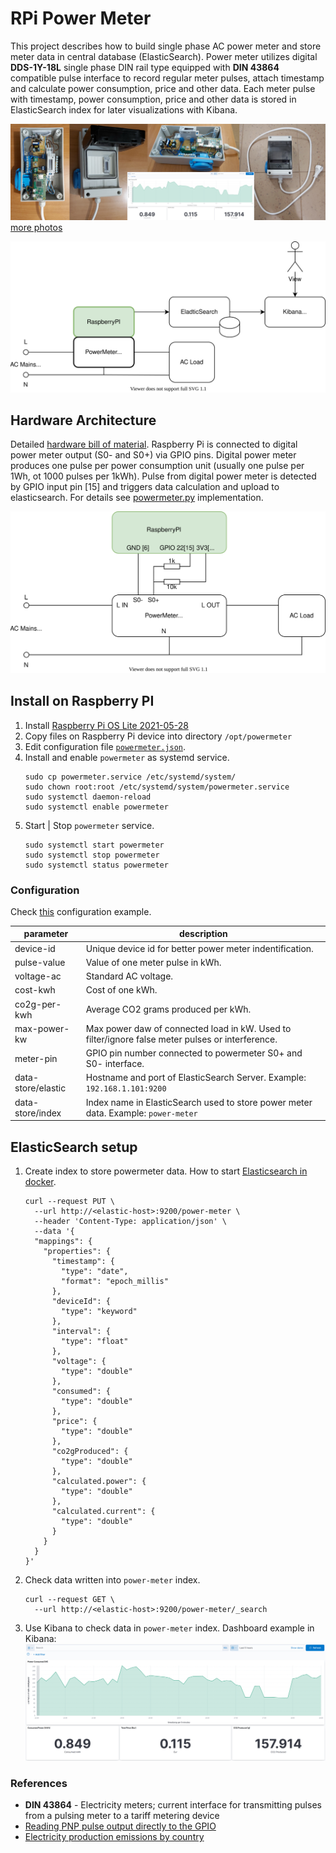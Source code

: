 # RPi Power Meter
This project describes how to build single phase AC power meter and 
store meter data in central database (ElasticSearch). Power meter utilizes 
digital __DDS-1Y-18L__ single phase DIN rail type equipped with __DIN 43864__ compatible pulse interface 
to record regular meter pulses, attach timestamp and calculate power consumption, price and other data. Each meter 
pulse with timestamp, power consumption, price and other data is stored in ElasticSearch index for later 
visualizations with Kibana.

![banner](docs/photos/rpi-powermeter-banner.png)
[more photos](docs/hardware-bom.md)

![architecture](docs/rpi-powermeter-architecture.svg)

## Hardware Architecture
Detailed [hardware bill of material](docs/hardware-bom.md). Raspberry Pi is connected to 
digital power meter output (S0- and S0+) via GPIO pins. Digital power meter produces one 
pulse per power consumption unit (usually one pulse per 1Wh, ot 1000 pulses per 1kWh). Pulse 
from digital power meter is detected by GPIO input pin [15] and triggers data calculation and 
upload to elasticsearch. For details see [powermeter.py](powermeter.py) implementation.

![hardware](docs/rpi-powermeter-hardware.svg)

## Install on Raspberry PI
1. Install [Raspberry Pi OS Lite 2021-05-28](https://downloads.raspberrypi.org/raspios_lite_armhf/images/raspios_lite_armhf-2021-11-08/)
2. Copy files on Raspberry Pi device into directory ``/opt/powermeter``
5. Edit configuration file [``powermeter.json``](powermeter.json).
6. Install and enable ``powermeter`` as systemd service.
   ```
   sudo cp powermeter.service /etc/systemd/system/
   sudo chown root:root /etc/systemd/system/powermeter.service
   sudo systemctl daemon-reload
   sudo systemctl enable powermeter
   ```
7. Start | Stop ``powermeter`` service.
   ```
   sudo systemctl start powermeter
   sudo systemctl stop powermeter
   sudo systemctl status powermeter
   ```

### Configuration
Check [this](powermeter.json) configuration example.

| parameter          | description |
|--------------------|-------------|
| device-id          | Unique device id for better power meter indentification. |
| pulse-value        | Value of one meter pulse in kWh. |
| voltage-ac         | Standard AC voltage. |
| cost-kwh           | Cost of one kWh. |
| co2g-per-kwh       | Average CO2 grams produced per kWh. |
| max-power-kw       | Max power daw of connected load in kW. Used to filter/ignore false meter pulses or interference. |
| meter-pin          | GPIO pin number connected to powermeter S0+ and S0- interface. |
| data-store/elastic | Hostname and port of ElasticSearch Server. Example: ``192.168.1.101:9200`` |
| data-store/index   | Index name in ElasticSearch used to store power meter data. Example: ``power-meter`` |

## ElasticSearch setup
1. Create index to store powermeter data. How to start [Elasticsearch in docker](https://github.com/jveverka/guildelines-and-procedures/tree/master/docker/elastic-monitoring-stack).
   ```
   curl --request PUT \
     --url http://<elastic-host>:9200/power-meter \
     --header 'Content-Type: application/json' \
     --data '{
     "mappings": {
       "properties": {
         "timestamp": {
           "type": "date",
           "format": "epoch_millis"
         },
         "deviceId": {
           "type": "keyword"
         },
         "interval": {
           "type": "float"
         },
         "voltage": {
           "type": "double"
         },
         "consumed": {
           "type": "double"
         },
         "price": {
           "type": "double"
         },
         "co2gProduced": {
           "type": "double"
         },
         "calculated.power": {
           "type": "double"
         },   
         "calculated.current": {
           "type": "double"
         }   
       }
     }
   }'
   ```
2. Check data written into ``power-meter`` index.
   ```
   curl --request GET \
     --url http://<elastic-host>:9200/power-meter/_search
   ```
3. Use Kibana to check data in ``power-meter`` index. Dashboard example in Kibana:
   ![kibana-dashboard](docs/photos/05-rpi-power-controller-chart.png)

### References
* __DIN 43864__ - Electricity meters; current interface for transmitting pulses from a pulsing meter to a tariff metering device
* [Reading PNP pulse output directly to the GPIO](https://forums.raspberrypi.com/viewtopic.php?t=284916)
* [Electricity production emissions by country](https://www.nowtricity.com/)